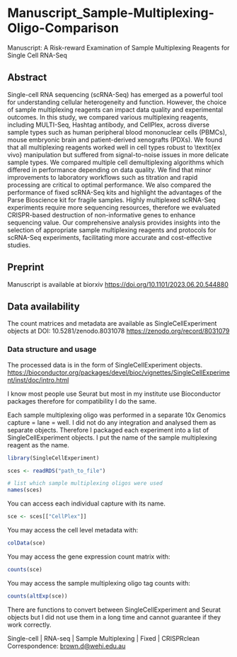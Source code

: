 # Manuscript_Sample-Multiplexing-Oligo-Comparison
Manuscript: A Risk-reward Examination of Sample Multiplexing Reagents for Single Cell RNA-Seq

## Abstract

Single-cell RNA sequencing (scRNA-Seq) has emerged as a powerful tool for understanding cellular heterogeneity and function. However, the choice of sample multiplexing reagents can impact data quality and experimental outcomes. In this study, we compared various multiplexing reagents, including MULTI-Seq, Hashtag antibody, and CellPlex, across diverse sample types such as human peripheral blood mononuclear cells (PBMCs), mouse embryonic brain and patient-derived xenografts (PDXs).
We found that all multiplexing reagents worked well in cell types robust to \textit{ex vivo} manipulation but suffered from signal-to-noise issues in more delicate sample types. We compared multiple cell demultiplexing algorithms which differed in performance depending on data quality. We find that minor improvements to laboratory workflows such as titration and rapid processing are critical to optimal performance.
We also compared the performance of fixed scRNA-Seq kits and highlight the advantages of the Parse Bioscience kit for fragile samples. Highly multiplexed scRNA-Seq experiments require more sequencing resources, therefore we evaluated CRISPR-based destruction of non-informative genes to enhance sequencing value. Our comprehensive analysis provides insights into the selection of appropriate sample multiplexing reagents and protocols for scRNA-Seq experiments,  facilitating more accurate and cost-effective studies.

## Preprint

Manuscript is available at biorxiv https://doi.org/10.1101/2023.06.20.544880

## Data availability

The count matrices and metadata are available as SingleCellExperiment objects at DOI: 10.5281/zenodo.8031078 https://zenodo.org/record/8031079

### Data structure and usage

The processed data is in the form of SingleCellExperiment objects. https://bioconductor.org/packages/devel/bioc/vignettes/SingleCellExperiment/inst/doc/intro.html

I know most people use Seurat but most in my institute use Bioconductor packages therefore for compatibility I do the same.

Each sample multiplexing oligo was performed in a separate 10x Genomics capture = lane = well. I did not do any integration and analysed them as separate objects. Therefore I packaged each experiment into a list of SingleCellExperiment objects. I put the name of the sample multiplexing reagent as the name.

```r
library(SingleCellExperiment)

sces <- readRDS("path_to_file")

# list which sample multiplexing oligos were used
names(sces)
```

You can access each individual capture with its name.

```r
sce <- sces[["CellPlex"]]
```

You may access the cell level metadata with:

```r
colData(sce)
```

You may access the gene expression count matrix with:

```r
counts(sce)
```

You may access the sample multiplexing oligo tag counts with:

```r
counts(altExp(sce))
```

There are functions to convert between SingleCellExperiment and Seurat objects but I did not use them in a long time and cannot guarantee if they work correctly.

Single-cell | RNA-seq | Sample Multiplexing | Fixed | CRISPRclean
Correspondence: brown.d@wehi.edu.au
